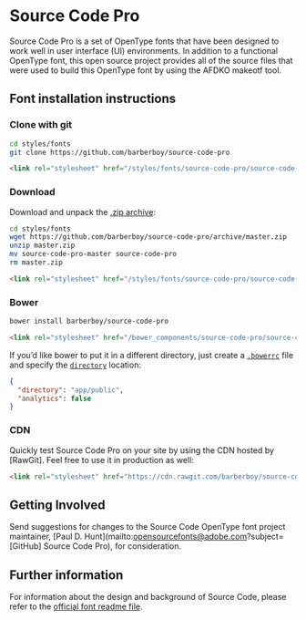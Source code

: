 # Source Code Pro

Source Code Pro is a set of OpenType fonts that have been designed to work well
in user interface (UI) environments. In addition to a functional OpenType font, this open
source project provides all of the source files that were used to build this OpenType font
by using the AFDKO makeotf tool.

## Font installation instructions

### Clone with git

```sh
cd styles/fonts
git clone https://github.com/barberboy/source-code-pro
```

```html
<link rel="stylesheet" href="/styles/fonts/source-code-pro/source-code-pro.css">
```


### Download

Download and unpack the [.zip archive](https://github.com/barberboy/source-code-pro/archive/master.zip):

```sh
cd styles/fonts
wget https://github.com/barberboy/source-code-pro/archive/master.zip
unzip master.zip
mv source-code-pro-master source-code-pro
rm master.zip
```

```html
<link rel="stylesheet" href="/styles/fonts/source-code-pro/source-code-pro.css">
```


### Bower

```sh
bower install barberboy/source-code-pro
```

```html
<link rel="stylesheet" href="/bower_components/source-code-pro/source-code-pro.css">
```

If you’d like bower to put it in a different directory, just create a
[`.bowerrc`](http://bower.io/docs/config/) file and specify the
[`directory`](http://bower.io/docs/config/#directory) location:

```json
{
  "directory": "app/public",
  "analytics": false
}
```

### CDN

Quickly test Source Code Pro on your site by using the CDN hosted by [RawGit].
Feel free to use it in production as well:

```html
<link rel="stylesheet" href="https://cdn.rawgit.com/barberboy/source-code-pro/1.016/source-code-pro.css">
```

## Getting Involved

Send suggestions for changes to the Source Code OpenType font project maintainer, [Paul D. Hunt](mailto:opensourcefonts@adobe.com?subject=[GitHub] Source Code Pro), for consideration.

## Further information

For information about the design and background of Source Code, please refer to the [official font readme file](http://htmlpreview.github.io/?https://github.com/adobe-fonts/source-code-pro/blob/master/SourceCodeProReadMe.html).
